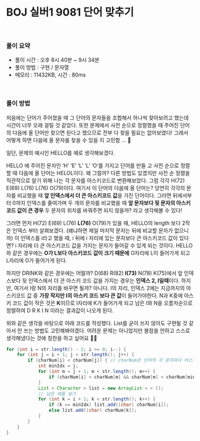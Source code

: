 # BOJ 실버1 9081 단어 맞추기

<br>

### 풀이 요약

- 풀이 시간 : 오후 8시 40분 ~ 9시 34분
- 풀이 방법 : 구현 / 문자열
- 메모리 : 11432KB, 시간 : 80ms

<br>

### 풀이 방법

처음에는 단어가 주어졌을 때 그 단어의 문자들을 조합해서 하나씩 찾아보려고 했는데 시간이 너무 오래 걸릴 것 같았다. 또한 문제에서 사전 순으로 정렬했을 때 주어진 단어의 다음에 올 단어만 찾으면 된다고 했으므로 전부 다 찾을 필요는 없어보였다! 그래서 어떻게 하면 다음에 올 문자를 찾을 수 있을 지 고민함 … 🤔 

일단, 문제의 예시인 HELLO를 예로 생각해보겠다. 

HELLO 에 주어진 문자인 ‘H’ ‘E’ ‘L’ ‘L’ ‘O’를 가지고 단어를 만들 고 사전 순으로 정렬할 때 다음에 올 단어는 HELOL이다. 왜 그럴까? 다른 방법도 있겠지만 사전 순 정렬을 직관적으로 알기 위해 나는 각 문자를 아스키코드로 변환해보았다. 그럼 각각 H(72) E(69) L(76) L(76) O(79)이다. 여기서 이 단어의 다음에 올 단어는? 당연히 각각의 문자를 비교했을 때 **앞 인덱스에서 더 큰 아스키코드 값**을 가진 단어이다. 그러면 뒤에서부터 0까지 인덱스를 줄여가며 두 개의 문자를 비교했을 때 **앞 문자보다 뒷 문자의 아스키코드 값이 큰 경우** 두 문자의 위치를 바꿔주면 되지 않을까? 라고 생각해볼 수 있다!

그러면 먼저 H(72) E(69) L(76) **L(76)** O(79)가 있을 때, HELLO의 length 보다 2작은 인덱스 부터 살펴보겠다. (왜냐하면 제일 마지막 문자는 뒤에 비교할 문자가 없으니까) 이 인덱스를 i라고 했을 때, i 뒤에 i 자리에 있는 문자보다 큰 아스키코드 값이 있다면? i 자리에 더 큰 아스키코드 값을 가지는 문자가 들어갈 수 있게 되는 것이다. HELLO와 같은 경우에는 **O가 L보다 아스키코드 값이 크기 때문에** O자리에 L이 들어가게 되고 L자리에 O가 들어가게 된다. 

하지만 DRINK와 같은 경우에는 어떨까? D(68) R(82) **I(73)** N(78) K(75)에서 앞 인덱스보다 뒷 인덱스에서 더 큰 아스키 코드 값을 가지는 경우는 **인덱스 2, I일때**이다. 하지만, 여기서 I랑 N의 자리를 바꾸면 될까? 아니다. I의 자리, 인덱스 2에는 지금까지의 아스키코드 값 중 **가장 작지만 I의 아스키 코드 보다 큰 값**이 들어가야한다. N과 K중에 아스키 코드 값이 작은 것은 **K**이므로 I자리에 K가 들어가게 되고 남은 I와 N을 오름차순으로 정렬하여 D R K I N 이라는 결과값이 나오게 된다. 

위와 같은 생각을 바탕으로 아래 코드를 작성했다. List를 굳이 쓰지 않아도 구현될 것 같아서 안 쓰는 방법도 고민해봐야겠다. 어려운 문제는 아니었지만 블참을 안하고 스스로 생각해냈다는 것에 칭찬을 하고 싶어요 👍🏻 

```java
for (int i = str.length() - 2; i >= 0; i--) {
    for (int j = i + 1; j < str.length(); j++) {
        if (charNum[i] < charNum[j]) { // charNum은 단어의 각 문자마다 아스키 코드 값을 저장한 배열이다. 
            int minIdx = j;
            for (int m = j + 1; m < str.length(); m++) {
                if (charNum[i] < charNum[m] && charNum[m] < charNum[minIdx]) minIdx = m;
            }
            List < Character > list = new ArrayList < > ();
            // 남은 애들 넣기 
            for (int k = i + 1; k < str.length(); k++) {
                if (k == minIdx) list.add((char) charNum[i]);
                else list.add((char) charNum[k]);
            }
        }
    }
}
```
